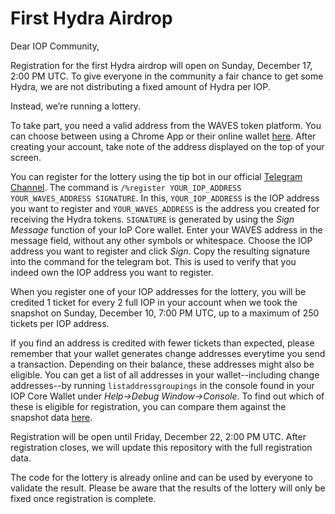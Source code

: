 First Hydra Airdrop 
===================

Dear IOP Community, 

Registration for the first Hydra airdrop will open on Sunday, December 17, 2:00 PM UTC. To give everyone in the community a fair chance to get some Hydra, we are not distributing a fixed amount of Hydra per IOP. 

Instead, we’re running a lottery. 

To take part, you need a valid address from the WAVES token platform. You can choose between using a Chrome App or their online wallet [here](https://wavesplatform.com). After creating your account, take note of the address displayed on the top of your screen.

You can register for the lottery using the tip bot in our official [Telegram Channel](https://t.me/IoPofficial). The command is `/%register YOUR_IOP_ADDRESS YOUR_WAVES_ADDRESS SIGNATURE`. In this, `YOUR_IOP_ADDRESS` is the IOP address you want to register and `YOUR_WAVES_ADDRESS` is the address you created for receiving the Hydra tokens. `SIGNATURE` is generated by using the *Sign Message* function of your IoP Core wallet. Enter your WAVES address in the message field, without any other symbols or whitespace. Choose the IOP address you want to register and click *Sign*. Copy the resulting signature into the command for the telegram bot. This is used to verify that you indeed own the IOP address you want to register.

When you register one of your IOP addresses for the lottery, you will be credited 1 ticket for every 2 full IOP in your account when we took the snapshot on Sunday, December 10, 7:00 PM UTC, up to a maximum of 250 tickets per IOP address. 

If you find an address is credited with fewer tickets than expected, please remember that your wallet generates change addresses everytime you send a transaction. Depending on their balance, these addresses might also be eligible. You can get a list of all addresses in your wallet--including change addresses--by running `listaddressgroupings` in the console found in your IOP Core Wallet under *Help->Debug Window->Console*. To find out which of these is eligible for registration, you can compare them against the snapshot data [here](src/data/snapshot.json). 

Registration will be open until Friday, December 22, 2:00 PM UTC. After registration closes, we will update this repository with the full registration data. 

The code for the lottery is already online and can be used by everyone to validate the result. Please be aware that the results of the lottery will only be fixed once registration is complete.
